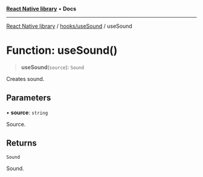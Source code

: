 [**React Native library**](../../../index.md) • **Docs**

***

[React Native library](../../../modules.md) / [hooks/useSound](../index.md) / useSound

# Function: useSound()

> **useSound**(`source`): `Sound`

Creates sound.

## Parameters

• **source**: `string`

Source.

## Returns

`Sound`

Sound.
